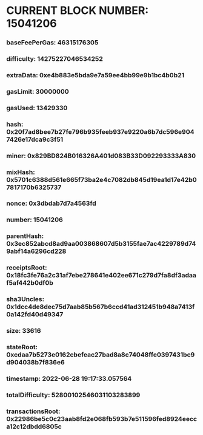 # CURRENT BLOCK NUMBER: 15041206

### baseFeePerGas: 46315176305
### difficulty: 14275227046534252
### extraData: 0xe4b883e5bda9e7a59ee4bb99e9b1bc4b0b21
### gasLimit: 30000000
### gasUsed: 13429330
### hash: 0x20f7ad8bee7b27fe796b935feeb937e9220a6b7dc596e9047426e17dca9c3f51
### miner: 0x829BD824B016326A401d083B33D092293333A830
### mixHash: 0x5701c6388d561e665f73ba2e4c7082db845d19ea1d17e42b07817170b6325737
### nonce: 0x3dbdab7d7a4563fd
### number: 15041206
### parentHash: 0x3ec852abcd8ad9aa003868607d5b3155fae7ac4229789d749abf14a6296cd228
### receiptsRoot: 0x18fc3fe76a2c31af7ebe278641e402ee671c279d7fa8df3adaaf5af442b0df0b
### sha3Uncles: 0x1dcc4de8dec75d7aab85b567b6ccd41ad312451b948a7413f0a142fd40d49347
### size: 33616
### stateRoot: 0xcdaa7b5273e0162cbefeac27bad8a8c74048ffe0397431bc9d904038b7f836e6
### timestamp: 2022-06-28 19:17:33.057564
### totalDifficulty: 52800102546031103283899
### transactionsRoot: 0x22986be5c0c23aab8fd2e068fb593b7e511596fed8924eecca12c12dbdd6805c
